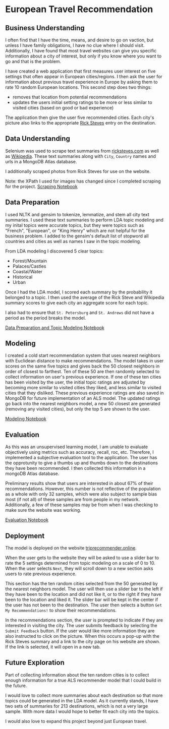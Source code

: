# European Travel Recommendation

## Business Understanding
I often find that I have the time, means, and desire to go on vaction, but unless I have family obligations, I have no clue where I should visit. Additionally, I have found that most travel websites can give you specific information about a city of interest, but only if you know where you want to go and that is the problem.

I have created a web application that first measures user interest on five settings that often appear in European cities/regions. I then ask the user for information about previous travel experience in Europe by asking them to rate 10 random European locations. This second step does two things:

* removes that location from potential recommendations
* updates the users initial setting ratings to be more or less similar to visited cities (based on good or bad experience)

The application then give the user five recommended cities. Each city's picture also links to the appropriate [Rick Steves](ricksteves.com) entry on the destination.

## Data Understanding
Selenium was used to scrape text summaries from [ricksteves.com](ricksteves.com) as well as [Wikipedia](wikipedia.com). These text summaries along with `City`, `Country` names and urls in a MongoDB Atlas database.

I additionally scraped photos from Rick Steves for use on the website. 

Note: the XPath I used for images has changed since I completed scraping for the project. 
[Scraping Notebook](collect_data.ipynb)

## Data Preparation
I used NLTK and gensim to tokenize, lemmatize, and stem all city text summaries. I used these text summaries to perform LDA topic modeling and my inital topics were accurate topics, but they were topics such as "French", "European", or "King Henry" which are not helpful for the business problem. I added to the gensim's default list of stopword all countries and cities as well as names I saw in the topic modeling.

From LDA modeling I discovered 5 clear topics:
* Forest/Mountain
* Palaces/Castles
* Coastal/Water
* Historical
* Urban

Once I had the LDA model, I scored each summary by the probability it belonged to a topic. I then used the average of the Rick Steve and Wikipedia summary scores to give each city an aggregate score for each topic.

I also had to ensure that `St. Petersburg` and `St. Andrews` did not have a period as the period breaks the model.

[Data Preparation and Topic Modeling Notebook](data_preparation.ipynb)

## Modeling
I created a cold start recommendation system that uses nearest neighbors with Euclidean distance to make recommendations. The model takes in user scores on the same five topics and gives back the 50 closest neighbors in order of closest to farthest. Ten of these 50 are then randomly selected to collect information on user's previous experience. If one of these ten cities has been visited by the user, the initial topic ratings are adjusted by becoming more similar to visited cities they liked, and less similar to visited cities that they disliked. These previous experience ratings are also saved in MongoDB for future implementation of an ALS model. The updated ratings go back into the nearest neighbors model, a new 50 closest are generated (removing any visited cities), but only the top 5 are shown to the user. 

[Modeling Notebook](recommend_by_nearest_topic_score.ipynb)

## Evaluation
As this was an unsupervised learning model, I am unable to evaluate objectively using metrics such as accuracy, recall, roc, etc.
Therefore, I implemented a subjective evaluation tool to the application. The user has the opprotunity to give a thumbs up and thumbs down to the destinations they have been recommended. I then collected this information in a mongoDB Atlas database.

Preliminary results show that users are interested in about 67% of their recommendations. However, this number is not reflective of the population as a whole with only 32 samples, which were also subject to sample bias most (if not all) of these samples are from people in my network. Additionally, a few of these samples may be from when I was checking to make sure the website was working.

[Evaluation Notebook](evaluate_results.ipynb)

## Deployment
The model is deployed on the website [triprecommender.online](www.triprecommender.online). 

When the user gets to the website they will be asked to use a slider bar to rate the 5 settings determined from topic modeling on a scale of 0 to 10. When the user selects `Next`, they will scroll down to a new section asks users to rate previous experience. 

This section has the ten random cities selected from the 50 generated by the nearest neighbors model. The user will then use a slider bar to the left if they have been to the location and did not like it, or to the right if they have been to the location and liked it. The slider bar will be kept in the center if the user has not been to the destination. The user then selects a button `Get My Recommendations!` to show their recommendations.

In the recommendations section, the user is prompted to indicate if they are interested in visiting the city. The user submits feedback by selecting the `Submit Feedback` button. If the user would like more information they are also instructed to click on the picture. When this occurs a pop-up with the Rick Steves summary and a link to the city page on his website are shown. If the link is selected, it will open in a new tab.

## Future Exploration
Part of collecting information about the ten random cities is to collect enough information for a true ALS recommender model that I could build in the future.

I would love to collect more summaries about each destination so that more topics could be generated in the LDA model. As it currently stands, I have two sets of summaries for 213 destinations, which is not a very large sample. With more data I would hope to better fit each city into the topics. 

I would also love to expand this project beyond just European travel. 